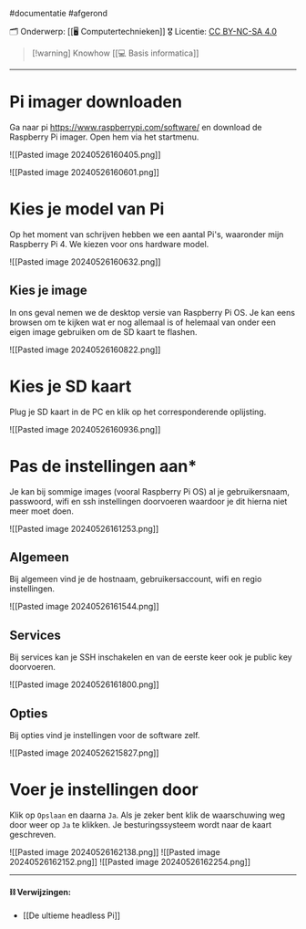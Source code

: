 #documentatie  #afgerond

🗂️ Onderwerp: [[🖥️ Computertechnieken]]
🎖️ Licentie: [CC BY-NC-SA 4.0](https://creativecommons.org/licenses/by-nc-sa/4.0/)

>[!warning] Knowhow
>[[💻 Basis informatica]]

---
# Pi imager downloaden
Ga naar pi https://www.raspberrypi.com/software/ en download de Raspberry Pi imager. Open hem via het startmenu.

![[Pasted image 20240526160405.png]]

![[Pasted image 20240526160601.png]]

# Kies je model van Pi
Op het moment van schrijven hebben we een aantal Pi's, waaronder mijn Raspberry Pi 4. We kiezen voor ons hardware model.

![[Pasted image 20240526160632.png]]

## Kies je image
In ons geval nemen we de desktop versie van Raspberry Pi OS. Je kan eens browsen om te kijken wat er nog allemaal is of helemaal van onder een eigen image gebruiken om de SD kaart te flashen.

![[Pasted image 20240526160822.png]]

# Kies je SD kaart
Plug je SD kaart in de PC en klik op het corresponderende oplijsting.

![[Pasted image 20240526160936.png]]

# Pas de instellingen aan*
Je kan bij sommige images (vooral Raspberry Pi OS) al je gebruikersnaam, passwoord, wifi en ssh instellingen doorvoeren waardoor je dit hierna niet meer moet doen.

![[Pasted image 20240526161253.png]]

## Algemeen
Bij algemeen vind je de hostnaam, gebruikersaccount, wifi en regio instellingen.

![[Pasted image 20240526161544.png]]
## Services
Bij services kan je SSH inschakelen en van de eerste keer ook je public key doorvoeren.

![[Pasted image 20240526161800.png]]

## Opties
Bij opties vind je instellingen voor de software zelf.

![[Pasted image 20240526215827.png]]
# Voer je instellingen door
Klik op `Opslaan` en daarna `Ja`. Als je zeker bent klik de waarschuwing weg door weer op `Ja` te klikken. Je besturingssysteem wordt naar de kaart geschreven.

![[Pasted image 20240526162138.png]]
![[Pasted image 20240526162152.png]]
![[Pasted image 20240526162254.png]]


---
#### **⛓️ Verwijzingen:**
* [[De ultieme headless Pi]]
